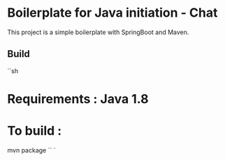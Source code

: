 # Boilerplate for Java initiation - Chat

This project is a simple boilerplate with SpringBoot and Maven.

## Build

``sh
# Requirements : Java 1.8
# To build :
mvn package
``
`

